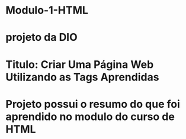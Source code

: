# Modulo-1-HTML
# projeto da DIO
# Titulo: Criar Uma Página Web Utilizando as Tags Aprendidas
# Projeto possui o resumo do que foi aprendido no modulo do curso de HTML
